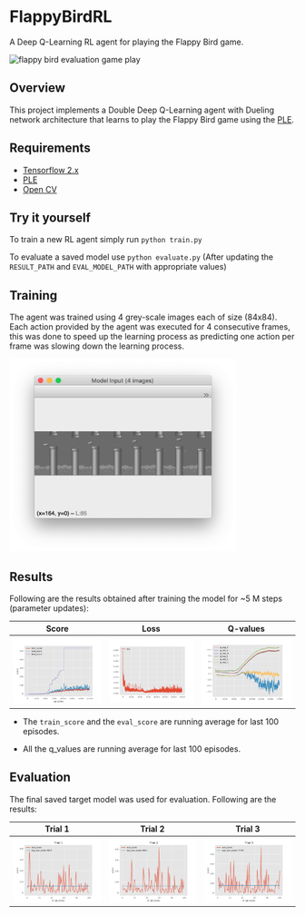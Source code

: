 # FlappyBirdRL
A Deep Q-Learning RL agent for playing the Flappy Bird game.

![flappy bird evaluation game play](./assets/flappy_bird.gif)


## Overview
This project implements a Double Deep Q-Learning agent with Dueling network architecture
that learns to play the Flappy Bird game using the [PLE](https://pygame-learning-environment.readthedocs.io/en/latest/).

## Requirements
* [Tensorflow 2.x](https://www.tensorflow.org/install)
* [PLE](https://pygame-learning-environment.readthedocs.io/en/latest/user/home.html#installation)
* [Open CV](https://pypi.org/project/opencv-python/)

## Try it yourself
To train a new RL agent simply run `python train.py`

To evaluate a saved model use `python evaluate.py` (After updating the `RESULT_PATH`
and `EVAL_MODEL_PATH` with appropriate values)

## Training
The agent was trained using 4 grey-scale images each of size (84x84). Each action provided
by the agent was executed for 4 consecutive frames, this was done to speed up the learning 
process as predicting one action per frame was slowing down the learning process.

<img src="./assets/model_input.png" width="400" alt="model input">

## Results
Following are the results obtained after training the model for ~5 M steps (parameter updates):

Score | Loss | Q-values
:-------------------------:|:-------------------------:|:-------------------------:
![agent performance while training](./models/duel_ddqn/progress.png) | ![agent loss value while training](./models/duel_ddqn/loss.png) | ![agent predicted q-values while training](./models/duel_ddqn/q_values.png)


* The `train_score` and the `eval_score` are running average for last 100 episodes.

* All the q_values are running average for last 100 episodes.

## Evaluation

The final saved target model was used for evaluation. Following are the results:

  Trial 1| Trial 2 | Trial 3
 :-------------------------:|:-------------------------:|:-------------------------:
![evaluation trial 1](./results/duel_ddqn/result_1.png) | ![evaluation trial 1](./results/duel_ddqn/result_2.png) | ![evaluation trial 1](./results/duel_ddqn/result_3.png)